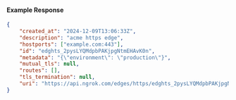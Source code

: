 <!-- Code generated for API Clients. DO NOT EDIT. -->

#### Example Response

```json
{
	"created_at": "2024-12-09T13:06:33Z",
	"description": "acme https edge",
	"hostports": ["example.com:443"],
	"id": "edghts_2pysLYQMdpbPAKjpgNtmEHAvK0n",
	"metadata": "{\"environment\": \"production\"}",
	"mutual_tls": null,
	"routes": [],
	"tls_termination": null,
	"uri": "https://api.ngrok.com/edges/https/edghts_2pysLYQMdpbPAKjpgNtmEHAvK0n"
}
```
